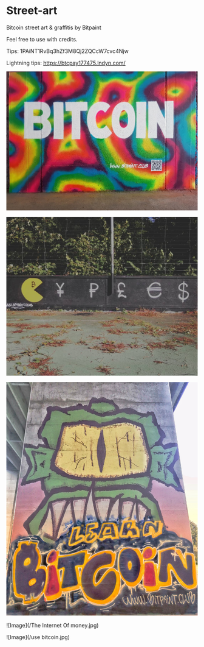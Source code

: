 # Street-art
Bitcoin street art &amp; graffitis by Bitpaint

Feel free to use with credits.

Tips: 1PAiNT1RvBq3hZf3M8Qj2ZQCcW7cvc4Njw

Lightning tips: https://btcpay177475.lndyn.com/



![Image](/Bitcoin.jpg)

![Image](Fiatman.jpg)

![Image](/Learn-Bitcoin.jpg)

![Image](/The Internet Of money.jpg)

![Image](/use bitcoin.jpg)
